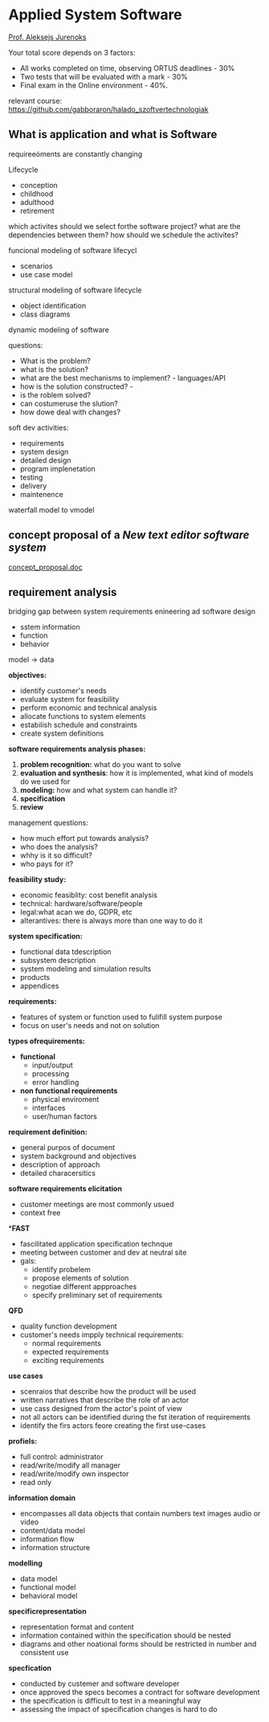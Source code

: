 # Applied System Software

[Prof. Aleksejs Jurenoks](mailto:aleksejs.jurenoks@rtu.lv)  

Your total score depends on 3 factors:
-  All works completed on time, observing ORTUS deadlines - 30%
-  Two tests that will be evaluated with a mark - 30%
-  Final exam in the Online environment - 40%.

relevant course: https://github.com/gabboraron/halado_szoftvertechnologiak

## What is application and what is Software
requireeóments are constantly changing

Lifecycle
- conception
- childhood
- adulthood
- retirement


which activites should we select forthe software project? what are the dependencies between them? how should we schedule the activites?

funcional modeling of software lifecycl
- scenarios
- use case model

structural modeling of software lifecycle
- object identification
- class diagrams

dynamic modeling of software

questions:
- What is the problem?
- what is the solution?
- what are the best mechanisms to implement? - languages/API
- how is the solution constructed? - 
- is the roblem solved?
- can costumeruse the slution?
- how dowe deal with changes?

soft dev activities:
- requirements
- system design
- detailed design
- program implenetation
- testing
- delivery
- maintenence

waterfall model to vmodel

## concept proposal of a *New text editor software system*
[concept_proposal.doc](https://github.com/gabboraron/Applied_System_Software/blob/main/concept_proposal.doc)

## requirement analysis
bridging gap between system requirements enineering ad  software design

- sstem information
- function
- behavior

model -> data

**objectives:**
- identify customer's needs
- evaluate system for feasibility
- perform economic and technical analysis
- allocate functions to system elements
- estabilish schedule and constraints
- create system definitions

**software requirements analysis phases:**
1. **problem recognition:** what do you want to solve
2. **evaluation and synthesis**: how it is implemented, what kind of models do we used for
3. **modeling:** how and what system can handle it? 
4. **specification**
5. **review**

management questions:
- how much effort put towards analysis?
- who does the analysis?
- whhy is it so difficult?
- who pays for it?

**feasibility study:**
- economic feasiblity: cost benefit analysis
- technical: hardware/software/people
- legal:what acan we do, GDPR, etc
- alterantives: there is always more than one way to do it

**system specification:**
- functional data tdescription
- subsystem description
- system modeling and simulation results
- products
- appendices

**requirements:** 
- features of system or function used to fulifill system purpose
- focus on user's needs and not on solution

**types ofrequirements:**
- **functional**
  - input/output
  - processing
  - error handling
- **non functional requirements**
  - physical enviroment
  - interfaces
  - user/human factors
  
**requirement  definition:**
- general purpos of document
- system background and objectives
- description of approach
- detailed characersitics

**software requirements elicitation**
- customer meetings are most commonly usued 
- context free 

***FAST**
- fascilitated application specification technque
- meeting between customer and dev at neutral site
- gals:
  - identify probelem
  - propose elements of solution
  - negotiae different appproaches
  - specify preliminary set of requirements

**QFD**
- quality function development
- customer's needs impply technical requirements:
  - normal requirements
  - expected requirements
  - exciting requirements

**use cases**
- scenraios that describe how the product will be used
- written narratives that describe the role of an actor
- use cass designed from the actor's point of view
- not all actors can be identified during the fst iteration of requirements 
- identify the firs actors feore creating the first use-cases

**profiels:**
- full control: administrator
- read/write/modify all manager
- read/write/modify own inspector
- read only

**information domain**
- encompasses all data objects that contain numbers text images audio or video
- content/data model
- information flow
- information structure

**modelling**
- data model
- functional model
- behavioral model

**specificrepresentation**
- representation format and content
- information contained within the specification should be nested
- diagrams and other noational forms should be restricted in number and consistent use

**specfication**
- conducted by custemer and software developer
- once approved the specs becomes a contract for software development
- the specification is difficult to test in a meaningful way
- assessing the impact of specification changes is hard to do

